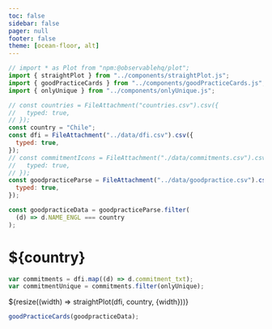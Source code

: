 ```yaml
---
toc: false
sidebar: false
pager: null
footer: false
theme: [ocean-floor, alt]
---
```


<head>
<link rel="stylesheet" href="../style.css">
<title>Chile</title>
</head>

<!-- back to root button -->

<a href="../" class="back-to-root">
  <span class="arrow"></span>
</a>
<!-- <span class="muted">go back</span> -->

<!-- import components -->

```js
// import * as Plot from "npm:@observablehq/plot";
import { straightPlot } from "../components/straightPlot.js";
import { goodPracticeCards } from "../components/goodPracticeCards.js";
import { onlyUnique } from "../components/onlyUnique.js";
```

<!-- load countries -->

```js
// const countries = FileAttachment("countries.csv").csv({
//   typed: true,
// });
const country = "Chile";
const dfi = FileAttachment("../data/dfi.csv").csv({
  typed: true,
});
// const commitmentIcons = FileAttachment("./data/commitments.csv").csv({
//   typed: true,
// });
const goodpracticeParse = FileAttachment("../data/goodpractice.csv").csv({
  typed: true,
});
```

```js
const goodpracticeData = goodpracticeParse.filter(
  (d) => d.NAME_ENGL === country
);
```

<div class="hero">
  <h1>${country}</h1>
</div>

```js
var commitments = dfi.map((d) => d.commitment_txt);
var commitmentUnique = commitments.filter(onlyUnique);
```

<!-- # Scores -->

  <div class="grid grid-cols-1">
  <div class="card">
      ${resize((width) => straightPlot(dfi, country, {width}))}
    </div>
  </div>

  <div id="goodpractice-section">
  </div>

```js
goodPracticeCards(goodpracticeData);
```
